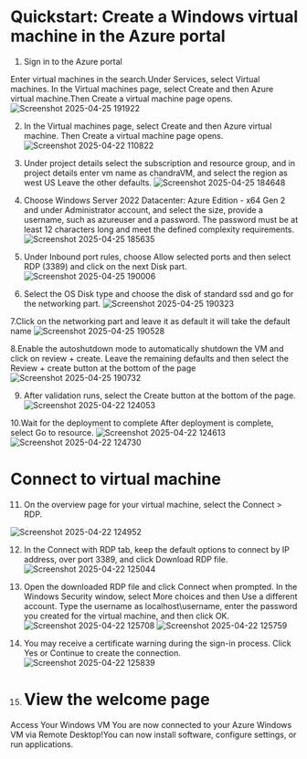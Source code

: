 # Quickstart: Create a Windows virtual machine in the Azure portal #
  1.   Sign in to the Azure portal

Enter virtual machines in the search.Under Services, select Virtual machines. In the Virtual machines page, select Create and then Azure virtual machine.Then Create a virtual machine page opens.
![Screenshot 2025-04-25 191922](https://github.com/user-attachments/assets/528e1483-b206-4eb0-96cd-c2c089f8de0e)

2. In the Virtual machines page, select Create and then Azure virtual machine. Then Create a virtual machine page opens.
![Screenshot 2025-04-22 110822](https://github.com/user-attachments/assets/71b73f29-9087-4f3a-bb41-52f16e1db2ce) 

3. Under project details select the subscription and resource group, and in project details enter vm name as chandraVM, and select the region as west US Leave the other defaults.
![Screenshot 2025-04-25 184648](https://github.com/user-attachments/assets/61a8dffd-b8d2-4bf8-9359-02bf424fb94e)

4. Choose Windows Server 2022 Datacenter: Azure Edition - x64 Gen 2 and under Administrator account, and select the size, provide a username, such as azureuser and a password. The password must be at least 12 characters long and meet the defined complexity requirements.
![Screenshot 2025-04-25 185635](https://github.com/user-attachments/assets/de1423a5-8309-439c-87dc-ad00f7762775)

5. Under Inbound port rules, choose Allow selected ports and then select RDP (3389) and click on the next Disk part.
![Screenshot 2025-04-25 190006](https://github.com/user-attachments/assets/23fa1555-9ecb-45ce-a8f5-acf6ff11864c)

6. Select the OS Disk type and choose the disk of standard ssd and go for the networking part.
![Screenshot 2025-04-25 190323](https://github.com/user-attachments/assets/c1205e44-9349-44db-a25d-861c595844dd)

7.Click on the networking part and leave it as default it will take the default name 
![Screenshot 2025-04-25 190528](https://github.com/user-attachments/assets/67e61164-7623-4b69-81e6-0bebd01643e8)


8.Enable the autoshutdown mode to automatically shutdown the VM and click on review + create. Leave the remaining defaults and then select the Review + create button at the bottom of the page
![Screenshot 2025-04-25 190732](https://github.com/user-attachments/assets/b155a2ac-217d-439a-9aef-7109207a157e)

9. After validation runs, select the Create button at the bottom of the page.
![Screenshot 2025-04-22 124053](https://github.com/user-attachments/assets/9c6d292d-0ac7-444d-9838-f6da4c6b042b)

10.Wait for the deployment to complete After deployment is complete, select Go to resource.
 ![Screenshot 2025-04-22 124613](https://github.com/user-attachments/assets/e1e6da8e-299a-48bb-b13d-3279ce90064b)
 ![Screenshot 2025-04-22 124730](https://github.com/user-attachments/assets/adf75961-1eca-467e-bc42-e4e6ac9b84d7)

# Connect to virtual machine #
 11. On the overview page for your virtual machine, select the Connect > RDP.

![Screenshot 2025-04-22 124952](https://github.com/user-attachments/assets/81775f3f-0bfd-45a0-9784-acc9364be77d)

12. In the Connect with RDP tab, keep the default options to connect by IP address, over port 3389, and click Download RDP file.
![Screenshot 2025-04-22 125044](https://github.com/user-attachments/assets/71f87b86-6808-42ca-ab79-cf9f09493b40)

13. Open the downloaded RDP file and click Connect when prompted.
In the Windows Security window, select More choices and then Use a different account. Type the username as localhost\username, enter the password you created for the virtual machine, and then click OK.
![Screenshot 2025-04-22 125708](https://github.com/user-attachments/assets/5fd7522a-291c-4aa4-9967-1ee39faf706c)
![Screenshot 2025-04-22 125759](https://github.com/user-attachments/assets/cb624dd6-bcbd-4df1-973d-df5443d5ba01)

14. You may receive a certificate warning during the sign-in process. Click Yes or Continue to create the connection.
![Screenshot 2025-04-22 125839](https://github.com/user-attachments/assets/8c091524-e314-4e68-8a31-a1ba9e8eb99e)

15.  # View the welcome page #
Access Your Windows VM
You are now connected to your Azure Windows VM via Remote Desktop!You can now install software, configure settings, or run applications.
